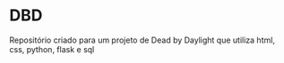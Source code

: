 # DBD
Repositório criado para um projeto de Dead by Daylight que utiliza html, css, python, flask e sql
